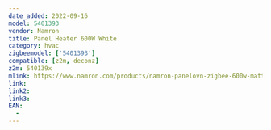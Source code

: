 ```yaml
---
date_added: 2022-09-16
model: 5401393
vendor: Namron
title: Panel Heater 600W White
category: hvac
zigbeemodel: ['5401393']
compatible: [z2m, deconz]
z2m: 540139x
mlink: https://www.namron.com/products/namron-panelovn-zigbee-600w-matt-hvit/
link: 
link2: 
link3: 
EAN: 
  - 
---
```

